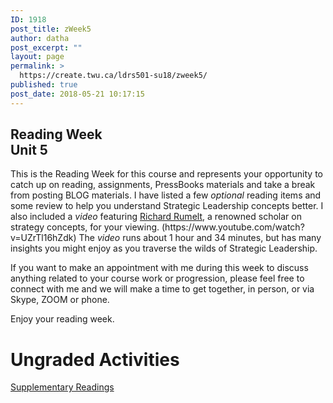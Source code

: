 ```yaml
---
ID: 1918
post_title: zWeek5
author: datha
post_excerpt: ""
layout: page
permalink: >
  https://create.twu.ca/ldrs501-su18/zweek5/
published: true
post_date: 2018-05-21 10:17:15
---
```

<!--themify_builder_static--><h2>Reading Week<br/>Unit 5</h2>
 <p>This is the Reading Week for this course and represents your opportunity to catch up on reading, assignments, PressBooks materials and take a break from posting BLOG materials. I have listed a few <em>optional</em> reading items and some review to help you understand Strategic Leadership concepts better. I also included a <em>video</em> featuring <a href="http://(https//www.youtube.com/watch?v=UZrTl16hZdk)" target="_blank" rel="noopener">Richard Rumelt</a>, a renowned scholar on strategy concepts, for your viewing. (https://www.youtube.com/watch?v=UZrTl16hZdk) The <em>video</em> runs about 1 hour and 34 minutes, but has many insights you might enjoy as you traverse the wilds of Strategic Leadership.</p><p>If you want to make an appointment with me during this week to discuss anything related to your course work or progression, please feel free to connect with me and we will make a time to get together, in person, or via Skype, ZOOM or phone.</p><p>Enjoy your reading week.</p>
<h1>Ungraded Activities<br/></h1>
 
 <a href="https://create.twu.ca/ldrs501-su18/unit-5/"> Supplementary Readings </a><!--/themify_builder_static-->